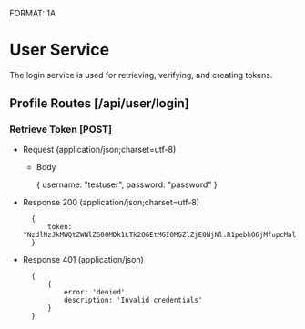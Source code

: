 FORMAT: 1A

# User Service
The login service is used for retrieving, verifying, and creating tokens.

## Profile Routes [/api/user/login]
### Retrieve Token [POST]
+ Request (application/json;charset=utf-8)

    + Body

        {
            username: "testuser",
            password: "password"
        }

+ Response 200 (application/json;charset=utf-8)

        {
            token: "NzdlNzJkMWQtZWNlZS00MDk1LTk2OGEtMGI0MGZlZjE0NjNl.R1pebh06jMfupcMaluWA6eCjqQ0GfiO9hRbYi+3oLIa2A0RUbooUojWo+XqhqGuMONjQaBBp4X41qjqk9Ueqzy4rr1jb8iH4f3kR++kCU5r6lXsPd2hSh8EtwFclXUyh1pBQAqPCvTdhe+7kVYMzqqYx9SX6b/TMc4KbnA8xtMX5dOSk9oT3vAvCwM3CRGruA9rme/VgRii/QDogLJlcImDu8V2ubXcwnNPtK/9wOMFGPXy1b9SxzD6vLVhUWP662s3sJfjNgM83+2jinqwg2iQMUHXWGStx5NC2WX4DtCLEI/4Cijs0Q16jACh9zGYUUIWoVGo7p/nEtehTD7U1pQ=="
        }


+ Response 401 (application/json)

        {
            {
                error: 'denied',
                description: 'Invalid credentials'
            }
        }

